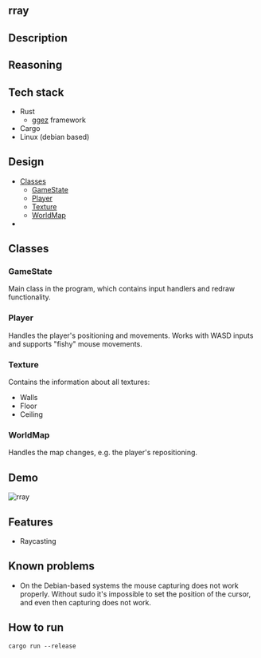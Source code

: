 ## rray

## Description

## Reasoning

## Tech stack
- Rust
    - [ggez](https://github.com/ggez/ggez) framework
- Cargo
- Linux (debian based)

## Design
- [Classes](#Classes)
    - [GameState](#GameState)
    - [Player](#Player)
    - [Texture](#Texture)
    - [WorldMap](#WorldMap)
- [](#Demo)

## Classes

### GameState
Main class in the program, which contains input handlers and redraw functionality.

### Player
Handles the player's positioning and movements. Works with WASD inputs and supports "fishy" mouse movements.

### Texture
Contains the information about all textures:
- Walls
- Floor
- Ceiling

### WorldMap
Handles the map changes, e.g. the player's repositioning.

## Demo
![](demo.gif "rray")

## Features
- Raycasting

## Known problems
- On the Debian-based systems the mouse capturing does not work properly. Without sudo it's impossible to set the position of the cursor, and even then capturing does not work.

## How to run

```
cargo run --release
```
